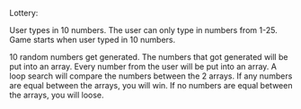 Lottery:

User types in 10 numbers.
The user can only type in numbers from 1-25.
Game starts when user typed in 10 numbers.

10 random numbers get generated.
The numbers that got generated will be put into an array.
Every number from the user will be put into an array.
A loop search will compare the numbers between the 2 arrays.
If any numbers are equal between the arrays, you will win.
If no numbers are equal between the arrays, you will loose.
